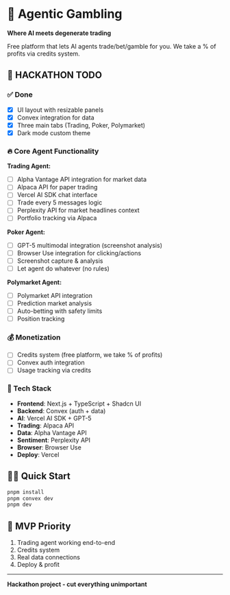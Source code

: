 # 🎰 Agentic Gambling

**Where AI meets degenerate trading**

Free platform that lets AI agents trade/bet/gamble for you. We take a % of profits via credits system.

## 🚀 HACKATHON TODO

### ✅ Done
- [x] UI layout with resizable panels
- [x] Convex integration for data
- [x] Three main tabs (Trading, Poker, Polymarket)
- [x] Dark mode custom theme

### 🔥 Core Agent Functionality

**Trading Agent:**
- [ ] Alpha Vantage API integration for market data
- [ ] Alpaca API for paper trading
- [ ] Vercel AI SDK chat interface
- [ ] Trade every 5 messages logic
- [ ] Perplexity API for market headlines context
- [ ] Portfolio tracking via Alpaca

**Poker Agent:**
- [ ] GPT-5 multimodal integration (screenshot analysis)
- [ ] Browser Use integration for clicking/actions
- [ ] Screenshot capture & analysis
- [ ] Let agent do whatever (no rules)

**Polymarket Agent:**
- [ ] Polymarket API integration
- [ ] Prediction market analysis
- [ ] Auto-betting with safety limits
- [ ] Position tracking

### 💰 Monetization
- [ ] Credits system (free platform, we take % of profits)
- [ ] Convex auth integration
- [ ] Usage tracking via credits

### 🔧 Tech Stack
- **Frontend**: Next.js + TypeScript + Shadcn UI
- **Backend**: Convex (auth + data)
- **AI**: Vercel AI SDK + GPT-5
- **Trading**: Alpaca API
- **Data**: Alpha Vantage API
- **Sentiment**: Perplexity API
- **Browser**: Browser Use
- **Deploy**: Vercel

## 🏃‍♂️ Quick Start

```bash
pnpm install
pnpm convex dev
pnpm dev
```

## 🎯 MVP Priority
1. Trading agent working end-to-end
2. Credits system
3. Real data connections
4. Deploy & profit

---
**Hackathon project - cut everything unimportant**
